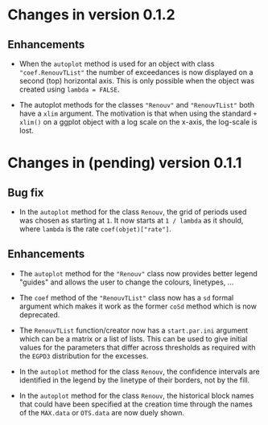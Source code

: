 
# Changes in version 0.1.2

## Enhancements

- When the `autoplot` method is used for an object with class
  `"coef.RenouvTList"` the number of exceedances is now displayed on a
  second (top) horizontal axis. This is only possible when the object
  was created using `lambda = FALSE`.

- The autoplot methods for the classes `"Renouv"` and `"RenouvTList"`
  both have a `xlim` argument. The motivation is that when using the
  standard `+ xlim()` on a ggplot object with a log scale on the
  x-axis, the log-scale is lost.

# Changes in (pending) version 0.1.1

## Bug fix

- In the `autoplot` method for the class `Renouv`, the grid of periods
  used was chosen as starting at `1`. It now starts at `1 / lambda` as
  it should, where `lambda` is the rate `coef(objet)["rate"]`.
  
## Enhancements

- The `autoplot` method for the `"Renouv"` class now provides better
  legend "guides" and allows the user to change the colours,
  linetypes, ...

- The `coef` method of the `"RenouvTList"` class now has a `sd` formal
  argument which makes it work as the former `coSd` method which is
  now deprecated.
  
- The `RenouvTList` function/creator now has a `start.par.ini`
  argument which can be a matrix or a list of lists. This can be used
  to give initial values for the parameters that differ across
  thresholds as required with the `EGPD3` distribution for the
  excesses.

- In the `autoplot` method for the class `Renouv`, the confidence
  intervals are identified in the legend by the linetype of their
  borders, not by the fill.
  
- In the `autoplot` method for the class `Renouv`, the historical
  block names that could have been specified at the creation time
  through the names of the `MAX.data` or `OTS.data` are now duely
  shown.

